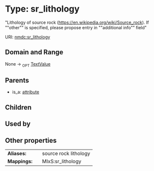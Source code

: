 
# Type: sr_lithology


"Lithology of source rock (https://en.wikipedia.org/wiki/Source_rock). If ""other"" is specified, please propose entry in ""additional info"" field"

URI: [nmdc:sr_lithology](https://microbiomedata/meta/sr_lithology)


## Domain and Range

None ->  <sub>OPT</sub> [TextValue](TextValue.md)

## Parents

 *  is_a: [attribute](attribute.md)

## Children


## Used by


## Other properties

|  |  |  |
| --- | --- | --- |
| **Aliases:** | | source rock lithology |
| **Mappings:** | | MIxS:sr_lithology |

